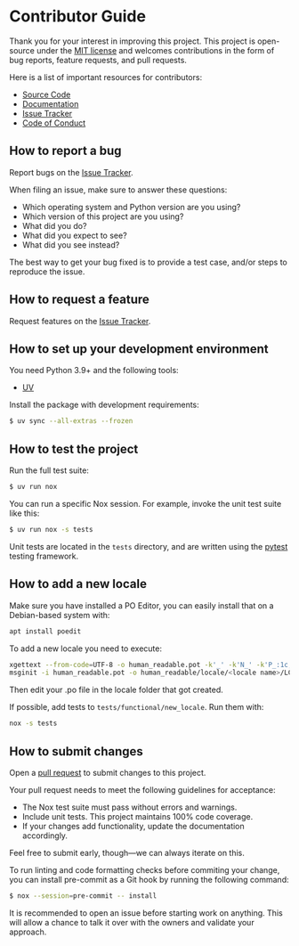 # Contributor Guide

Thank you for your interest in improving this project.
This project is open-source under the [MIT license] and
welcomes contributions in the form of bug reports, feature requests, and pull requests.

Here is a list of important resources for contributors:

- [Source Code]
- [Documentation]
- [Issue Tracker]
- [Code of Conduct]

[mit license]: https://opensource.org/licenses/MIT
[source code]: https://github.com/staticdev/human-readable
[documentation]: https://human-readable.readthedocs.io/
[issue tracker]: https://github.com/staticdev/human-readable/issues

## How to report a bug

Report bugs on the [Issue Tracker].

When filing an issue, make sure to answer these questions:

- Which operating system and Python version are you using?
- Which version of this project are you using?
- What did you do?
- What did you expect to see?
- What did you see instead?

The best way to get your bug fixed is to provide a test case,
and/or steps to reproduce the issue.

## How to request a feature

Request features on the [Issue Tracker].

## How to set up your development environment

You need Python 3.9+ and the following tools:

- [UV]

Install the package with development requirements:

```sh
$ uv sync --all-extras --frozen
```

[uv]: https://docs.astral.sh/uv/

## How to test the project

Run the full test suite:

```sh
$ uv run nox
```

You can run a specific Nox session.
For example, invoke the unit test suite like this:

```sh
$ uv run nox -s tests
```

Unit tests are located in the `tests` directory,
and are written using the [pytest] testing framework.

## How to add a new locale

Make sure you have installed a PO Editor, you can easily install that on a Debian-based system with:

```sh
apt install poedit
```

To add a new locale you need to execute:

```sh
xgettext --from-code=UTF-8 -o human_readable.pot -k'_' -k'N_' -k'P_:1c,2' -l python src/human_readable/*.py  # extract new phrases
msginit -i human_readable.pot -o human_readable/locale/<locale name>/LC_MESSAGES/human_readable.po --locale <locale name>
```

Then edit your .po file in the locale folder that got created.

If possible, add tests to `tests/functional/new_locale`. Run them with:

```sh
nox -s tests
```

## How to submit changes

Open a [pull request] to submit changes to this project.

Your pull request needs to meet the following guidelines for acceptance:

- The Nox test suite must pass without errors and warnings.
- Include unit tests. This project maintains 100% code coverage.
- If your changes add functionality, update the documentation accordingly.

Feel free to submit early, though—we can always iterate on this.

To run linting and code formatting checks before commiting your change, you can install pre-commit as a Git hook by running the following command:

```sh
$ nox --session=pre-commit -- install
```

It is recommended to open an issue before starting work on anything.
This will allow a chance to talk it over with the owners and validate your approach.

[pull request]: https://github.com/staticdev/human-readable/pulls
[pytest]: https://pytest.readthedocs.io/

<!-- github-only -->

[code of conduct]: CODE_OF_CONDUCT.md
